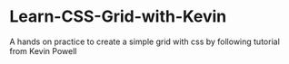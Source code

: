 # Learn-CSS-Grid-with-Kevin
A hands on practice to create a simple grid with css by following tutorial from Kevin Powell
